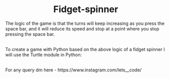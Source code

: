 # <h1 align="center">Fidget-spinner</h>

The logic of the game is that the turns will keep increasing as you press the space bar, and it will reduce its speed and stop at a point where you stop pressing the space bar.<br><br>

To create a game with Python based on the above logic of a fidget spinner I will use the Turtle module in Python:

<br>
For any query dm here - https://www.instagram.com/lets__code/
